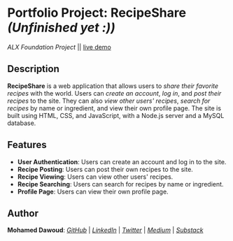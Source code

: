 # Portfolio Project: RecipeShare *(*Unfinished yet :)*)*

*ALX Foundation Project* || [live demo](https://mdawoud27.github.io/RecipeShare/)

## Description

**RecipeShare** is a web application that allows users to *share their favorite recipes* with the world. Users can *create an account*, *log in*, and *post their recipes* to the site. They can also *view other users' recipes*, *search for recipes* by name or ingredient, and view their own profile page. The site is built using HTML, CSS, and JavaScript, with a Node.js server and a MySQL database.

## Features

- **User Authentication**: Users can create an account and log in to the site.
- **Recipe Posting**: Users can post their own recipes to the site.
- **Recipe Viewing**: Users can view other users' recipes.
- **Recipe Searching**: Users can search for recipes by name or ingredient.
- **Profile Page**: Users can view their own profile page.

## Author

**Mohamed Dawoud**: [*GitHub*](https://github.com/mdawoud27) | [*LinkedIn*](https://www.linkedin.com/in/dawoud27/) | [*Twitter*](https://x.com/mad_d27) | [*Medium*](https://medium.com/@dawoud27) | [*Substack*](https://mdawoud.substack.com/publish/posts)

